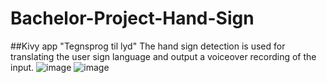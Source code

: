 # Bachelor-Project-Hand-Sign
##Kivy app "Tegnsprog til lyd" 
The hand sign detection is used for translating the user sign language and output a voiceover recording of the input.
![image](https://user-images.githubusercontent.com/72916303/170827118-47a68055-252f-4a5a-b3e5-1981a63f98e8.png)
![image](https://user-images.githubusercontent.com/72916303/170827199-9a71fc8a-0030-4534-ac17-bad3679d9bc9.png)

